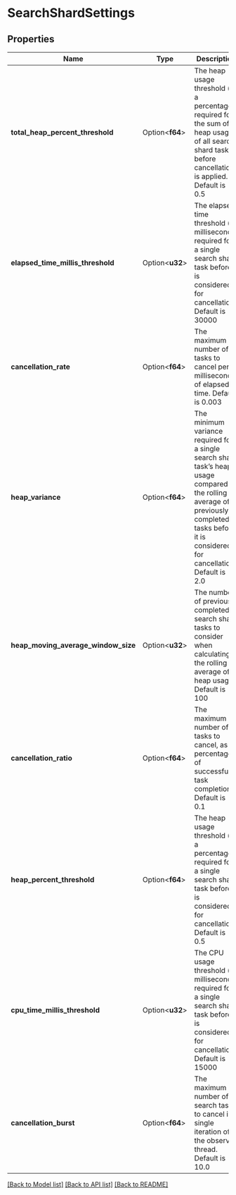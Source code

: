 # SearchShardSettings

## Properties

Name | Type | Description | Notes
------------ | ------------- | ------------- | -------------
**total_heap_percent_threshold** | Option<**f64**> | The heap usage threshold (as a percentage) required for the sum of heap usages of all search shard tasks before cancellation is applied. Default is 0.5 | [optional]
**elapsed_time_millis_threshold** | Option<**u32**> | The elapsed time threshold (in milliseconds) required for a single search shard task before it is considered for cancellation. Default is 30000 | [optional]
**cancellation_rate** | Option<**f64**> | The maximum number of tasks to cancel per millisecond of elapsed time. Default is 0.003 | [optional]
**heap_variance** | Option<**f64**> | The minimum variance required for a single search shard task’s heap usage compared to the rolling average of previously completed tasks before it is considered for cancellation. Default is 2.0 | [optional]
**heap_moving_average_window_size** | Option<**u32**> | The number of previously completed search shard tasks to consider when calculating the rolling average of heap usage. Default is 100 | [optional]
**cancellation_ratio** | Option<**f64**> | The maximum number of tasks to cancel, as a percentage of successful task completions. Default is 0.1 | [optional]
**heap_percent_threshold** | Option<**f64**> | The heap usage threshold (as a percentage) required for a single search shard task before it is considered for cancellation. Default is 0.5 | [optional]
**cpu_time_millis_threshold** | Option<**u32**> | The CPU usage threshold (in milliseconds) required for a single search shard task before it is considered for cancellation. Default is 15000 | [optional]
**cancellation_burst** | Option<**f64**> | The maximum number of search tasks to cancel in a single iteration of the observer thread. Default is 10.0 | [optional]

[[Back to Model list]](../README.md#documentation-for-models) [[Back to API list]](../README.md#documentation-for-api-endpoints) [[Back to README]](../README.md)


